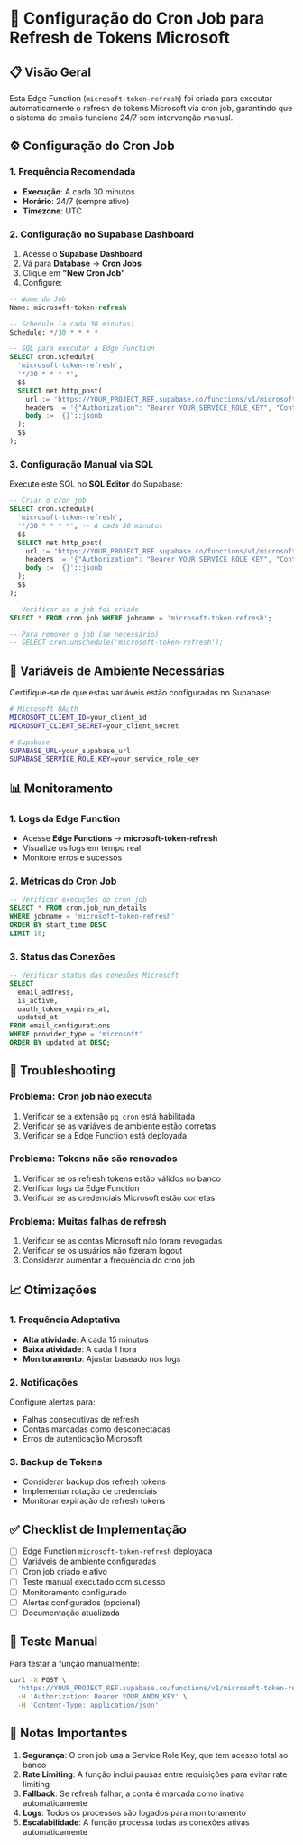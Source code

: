 # 🔄 Configuração do Cron Job para Refresh de Tokens Microsoft

## 📋 Visão Geral

Esta Edge Function (`microsoft-token-refresh`) foi criada para executar automaticamente o refresh de tokens Microsoft via cron job, garantindo que o sistema de emails funcione 24/7 sem intervenção manual.

## ⚙️ Configuração do Cron Job

### 1. **Frequência Recomendada**
- **Execução**: A cada 30 minutos
- **Horário**: 24/7 (sempre ativo)
- **Timezone**: UTC

### 2. **Configuração no Supabase Dashboard**

1. Acesse o **Supabase Dashboard**
2. Vá para **Database** → **Cron Jobs**
3. Clique em **"New Cron Job"**
4. Configure:

```sql
-- Nome do Job
Name: microsoft-token-refresh

-- Schedule (a cada 30 minutos)
Schedule: */30 * * * *

-- SQL para executar a Edge Function
SELECT cron.schedule(
  'microsoft-token-refresh',
  '*/30 * * * *',
  $$
  SELECT net.http_post(
    url := 'https://YOUR_PROJECT_REF.supabase.co/functions/v1/microsoft-token-refresh',
    headers := '{"Authorization": "Bearer YOUR_SERVICE_ROLE_KEY", "Content-Type": "application/json"}'::jsonb,
    body := '{}'::jsonb
  );
  $$
);
```

### 3. **Configuração Manual via SQL**

Execute este SQL no **SQL Editor** do Supabase:

```sql
-- Criar o cron job
SELECT cron.schedule(
  'microsoft-token-refresh',
  '*/30 * * * *', -- A cada 30 minutos
  $$
  SELECT net.http_post(
    url := 'https://YOUR_PROJECT_REF.supabase.co/functions/v1/microsoft-token-refresh',
    headers := '{"Authorization": "Bearer YOUR_SERVICE_ROLE_KEY", "Content-Type": "application/json"}'::jsonb,
    body := '{}'::jsonb
  );
  $$
);

-- Verificar se o job foi criado
SELECT * FROM cron.job WHERE jobname = 'microsoft-token-refresh';

-- Para remover o job (se necessário)
-- SELECT cron.unschedule('microsoft-token-refresh');
```

## 🔧 Variáveis de Ambiente Necessárias

Certifique-se de que estas variáveis estão configuradas no Supabase:

```bash
# Microsoft OAuth
MICROSOFT_CLIENT_ID=your_client_id
MICROSOFT_CLIENT_SECRET=your_client_secret

# Supabase
SUPABASE_URL=your_supabase_url
SUPABASE_SERVICE_ROLE_KEY=your_service_role_key
```

## 📊 Monitoramento

### 1. **Logs da Edge Function**
- Acesse **Edge Functions** → **microsoft-token-refresh**
- Visualize os logs em tempo real
- Monitore erros e sucessos

### 2. **Métricas do Cron Job**
```sql
-- Verificar execuções do cron job
SELECT * FROM cron.job_run_details 
WHERE jobname = 'microsoft-token-refresh' 
ORDER BY start_time DESC 
LIMIT 10;
```

### 3. **Status das Conexões**
```sql
-- Verificar status das conexões Microsoft
SELECT 
  email_address,
  is_active,
  oauth_token_expires_at,
  updated_at
FROM email_configurations 
WHERE provider_type = 'microsoft'
ORDER BY updated_at DESC;
```

## 🚨 Troubleshooting

### **Problema: Cron job não executa**
1. Verificar se a extensão `pg_cron` está habilitada
2. Verificar se as variáveis de ambiente estão corretas
3. Verificar se a Edge Function está deployada

### **Problema: Tokens não são renovados**
1. Verificar se os refresh tokens estão válidos no banco
2. Verificar logs da Edge Function
3. Verificar se as credenciais Microsoft estão corretas

### **Problema: Muitas falhas de refresh**
1. Verificar se as contas Microsoft não foram revogadas
2. Verificar se os usuários não fizeram logout
3. Considerar aumentar a frequência do cron job

## 📈 Otimizações

### **1. Frequência Adaptativa**
- **Alta atividade**: A cada 15 minutos
- **Baixa atividade**: A cada 1 hora
- **Monitoramento**: Ajustar baseado nos logs

### **2. Notificações**
Configure alertas para:
- Falhas consecutivas de refresh
- Contas marcadas como desconectadas
- Erros de autenticação Microsoft

### **3. Backup de Tokens**
- Considerar backup dos refresh tokens
- Implementar rotação de credenciais
- Monitorar expiração de refresh tokens

## ✅ Checklist de Implementação

- [ ] Edge Function `microsoft-token-refresh` deployada
- [ ] Variáveis de ambiente configuradas
- [ ] Cron job criado e ativo
- [ ] Teste manual executado com sucesso
- [ ] Monitoramento configurado
- [ ] Alertas configurados (opcional)
- [ ] Documentação atualizada

## 🧪 Teste Manual

Para testar a função manualmente:

```bash
curl -X POST \
  'https://YOUR_PROJECT_REF.supabase.co/functions/v1/microsoft-token-refresh?test=true' \
  -H 'Authorization: Bearer YOUR_ANON_KEY' \
  -H 'Content-Type: application/json'
```

## 📝 Notas Importantes

1. **Segurança**: O cron job usa a Service Role Key, que tem acesso total ao banco
2. **Rate Limiting**: A função inclui pausas entre requisições para evitar rate limiting
3. **Fallback**: Se refresh falhar, a conta é marcada como inativa automaticamente
4. **Logs**: Todos os processos são logados para monitoramento
5. **Escalabilidade**: A função processa todas as conexões ativas automaticamente
